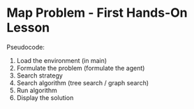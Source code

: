 # Map Problem - First Hands-On Lesson
Pseudocode:
1. Load the environment (in main)
2. Formulate the problem (formulate the agent)
3. Search strategy
4. Search algorithm (tree search / graph search)
5. Run algorithm
6. Display the solution